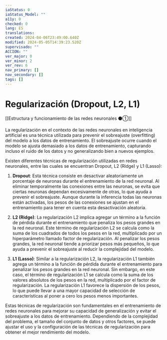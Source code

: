 ```yaml
---
iaStatus: 0
iaStatus_Model: ""
a11y: 0
checked: 0
lang: ES
translations: 
created: 2024-04-06T23:49:00.640Z
modified: 2024-05-05T14:39:23.520Z
supervisado: ""
ACCION: ""
ver_major: 0
ver_minor: 2
ver_rev: 6
nav_primary: []
nav_secondary: []
tags: []
---
```

# Regularización (Dropout, L2, L1)

[[Estructura y funcionamiento de las redes neuronales ⚫①]]

La regularización en el contexto de las redes neuronales en inteligencia artificial es una técnica utilizada para prevenir el sobreajuste (overfitting) del modelo a los datos de entrenamiento. El sobreajuste ocurre cuando el modelo se ajusta demasiado a los datos de entrenamiento, capturando incluso el ruido de los datos y no generalizando bien a nuevos ejemplos.

Existen diferentes técnicas de regularización utilizadas en redes neuronales, entre las cuales se encuentran Dropout, L2 (Ridge) y L1 (Lasso):

1. **Dropout**: Esta técnica consiste en desactivar aleatoriamente un porcentaje de neuronas durante el entrenamiento de la red neuronal. Al eliminar temporalmente las conexiones entre las neuronas, se evita que ciertas neuronas dependan excesivamente de otras, lo que ayuda a prevenir el sobreajuste. Aunque durante la inferencia todas las neuronas están activadas, los pesos de las conexiones se ajustan en el entrenamiento para tener en cuenta esta desactivación aleatoria.

2. **L2 (Ridge)**: La regularización L2 implica agregar un término a la función de pérdida durante el entrenamiento que penaliza los pesos grandes en la red neuronal. Este término de regularización L2 se calcula como la suma de los cuadrados de todos los pesos en la red, multiplicado por un hiperparámetro llamado factor de regularización. Al penalizar los pesos grandes, la red neuronal tiende a priorizar pesos más pequeños, lo que ayuda a prevenir el sobreajuste al reducir la complejidad del modelo.

3. **L1 (Lasso)**: Similar a la regularización L2, la regularización L1 también agrega un término a la función de pérdida durante el entrenamiento para penalizar los pesos grandes en la red neuronal. Sin embargo, en este caso, el término de regularización L1 se calcula como la suma de los valores absolutos de los pesos en la red, multiplicado por el factor de regularización. La regularización L1 favorece la dispersión de los pesos, lo que puede llevar a una mayor capacidad de selección de características al poner a cero los pesos menos importantes.

Estas técnicas de regularización son fundamentales en el entrenamiento de redes neuronales para mejorar su capacidad de generalización y evitar el sobreajuste a los datos de entrenamiento. Dependiendo de la complejidad del problema, el tamaño del conjunto de datos y otros factores, se puede ajustar el uso y la configuración de las técnicas de regularización para obtener el mejor rendimiento del modelo.
